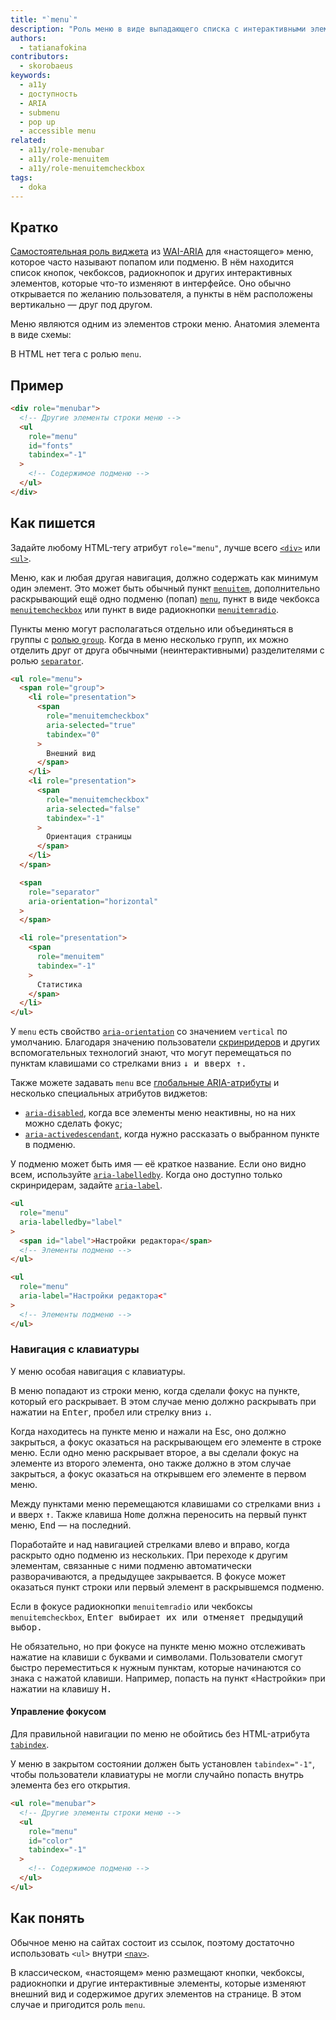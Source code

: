 ```yaml
---
title: "`menu`"
description: "Роль меню в виде выпадающего списка с интерактивными элементами как в программе или приложении."
authors:
  - tatianafokina
contributors:
  - skorobaeus
keywords:
  - a11y
  - доступность
  - ARIA
  - submenu
  - pop up
  - accessible menu
related:
  - a11y/role-menubar
  - a11y/role-menuitem
  - a11y/role-menuitemcheckbox
tags:
  - doka
---
```


## Кратко

[Самостоятельная роль виджета](/a11y/aria-roles/#roli-vidzhetov) из [WAI-ARIA](/a11y/aria-intro/#specifikaciya) для «настоящего» меню, которое часто называют попапом или подменю. В нём находится список кнопок, чекбоксов, радиокнопок и других интерактивных элементов, которые что-то изменяют в интерфейсе. Оно обычно открывается по желанию пользователя, а пункты в нём расположены вертикально — друг под другом.

Меню являются одним из элементов строки меню. Анатомия элемента в виде схемы:

В HTML нет тега с ролью `menu`.

## Пример

```html
<div role="menubar">
  <!-- Другие элементы строки меню -->
  <ul
    role="menu"
    id="fonts"
    tabindex="-1"
  >
    <!-- Содержимое подменю -->
  </ul>
</div>
```

## Как пишется

Задайте любому HTML-тегу атрибут `role="menu"`, лучше всего [`<div>`](/html/div/) или [`<ul>`](/html/ul/).

Меню, как и любая другая навигация, должно содержать как минимум один элемент. Это может быть обычный пункт [`menuitem`](/a11y/role-menuitem/), дополнительно раскрывающий ещё одно подменю (попап) [`menu`](/a11y/role-menu/), пункт в виде чекбокса [`menuitemcheckbox`](/a11y/role-menuitemcheckbox/) или пункт в виде радиокнопки [`menuitemradio`](/a11y/role-menuitemradio/).

Пункты меню могут располагаться отдельно или объединяться в группы с [ролью `group`](/a11y/role-group/). Когда в меню несколько групп, их можно отделить друг от друга обычными (неинтерактивными) разделителями с ролью [`separator`](/a11y/role-separator/).

```html
<ul role="menu">
  <span role="group">
    <li role="presentation">
      <span
        role="menuitemcheckbox"
        aria-selected="true"
        tabindex="0"
      >
        Внешний вид
      </span>
    </li>
    <li role="presentation">
      <span
        role="menuitemcheckbox"
        aria-selected="false"
        tabindex="-1"
      >
        Ориентация страницы
      </span>
    </li>
  </span>

  <span
    role="separator"
    aria-orientation="horizontal"
  >
  </span>

  <li role="presentation">
    <span
      role="menuitem"
      tabindex="-1"
    >
      Статистика
    </span>
  </li>
</ul>
```

У `menu` есть свойство [`aria-orientation`](/a11y/aria-orientation/) со значением `vertical` по умолчанию. Благодаря значению пользователи [скринридеров](/a11y/screenreaders/) и других вспомогательных технологий знают, что могут перемещаться по пунктам клавишами со стрелками вниз <kbd>↓</kdb> и вверх <kbd>↑</kbd>.

Также можете задавать `menu` все [глобальные ARIA-атрибуты](/a11y/aria-attrs/#globalnye-atributy) и несколько специальных атрибутов виджетов:

- [`aria-disabled`](/a11y/aria-disabled/), когда все элементы меню неактивны, но на них можно сделать фокус;
- [`aria-activedescendant`](/a11y/aria-activedescendant/), когда нужно рассказать о выбранном пункте в подменю.

У подменю может быть имя — её краткое название. Если оно видно всем, используйте [`aria-labelledby`](/a11y/aria-labelledby/). Когда оно доступно только скринридерам, задайте [`aria-label`](/a11y/aria-label/).

```html
<ul
  role="menu"
  aria-labelledby="label"
>
  <span id="label">Настройки редактора</span>
  <!-- Элементы подменю -->
</ul>

<ul
  role="menu"
  aria-label="Настройки редактора<"
>
  <!-- Элементы подменю -->
</ul>
```

### Навигация с клавиатуры

У меню особая навигация с клавиатуры.

В меню попадают из строки меню, когда сделали фокус на пункте, который его раскрывает. В этом случае меню должно раскрывать при нажатии на <kbd>Enter</kbd>, пробел или стрелку вниз <kbd>↓</kbd>.

Когда находитесь на пункте меню и нажали на Esc, оно должно закрыться, а фокус оказаться на раскрывающем его элементе в строке меню. Если одно меню раскрывает второе, а вы сделали фокус на элементе из второго элемента, оно также должно в этом случае закрыться, а фокус оказаться на открывшем его элементе в первом меню.

Между пунктами меню перемещаются клавишами со стрелками вниз <kbd>↓</kbd> и вверх <kbd>↑</kbd>. Также клавиша <kbd>Home</kbd> должна переносить на первый пункт меню, <kbd>End</kbd> — на последний.

Поработайте и над навигацией стрелками влево и вправо, когда раскрыто одно подменю из нескольких. При переходе к другим элементам, связанные с ними подменю автоматически разворачиваются, а предыдущее закрывается. В фокусе может оказаться пункт строки или первый элемент в раскрывшемся подменю.

Если в фокусе радиокнопки `menuitemradio` или чекбоксы `menuitemcheckbox`, <kbd>Enter</kdb> выбирает их или отменяет предыдущий выбор.

Не обязательно, но при фокусе на пункте меню можно отслеживать нажатие на клавиши с буквами и символами. Пользователи смогут быстро переместиться к нужным пунктам, которые начинаются со знака с нажатой клавиши. Например, попасть на пункт «Настройки» при нажатии на клавишу <kbd>H</kdb>.

#### Управление фокусом

Для правильной навигации по меню не обойтись без HTML-атрибута [`tabindex`](/html/global-attrs/#tabindex).

У меню в закрытом состоянии должен быть установлен `tabindex="-1"`, чтобы пользователи клавиатуры не могли случайно попасть внутрь элемента без его открытия.

```html
<ul role="menubar">
  <!-- Другие элементы строки меню -->
  <ul
    role="menu"
    id="color"
    tabindex="-1"
  >
    <!-- Содержимое подменю -->
  </ul>
</ul>
```

## Как понять

Обычное меню на сайтах состоит из ссылок, поэтому достаточно использовать `<ul>` внутри [`<nav>`](/html/nav/).

В классическом, «настоящем» меню размещают кнопки, чекбоксы, радиокнопки и другие интерактивные элементы, которые изменяют внешний вид и содержимое других элементов на странице. В этом случае и пригодится роль `menu`.
